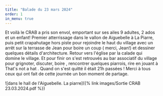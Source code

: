 ```yaml
---
title: "Balade du 23 mars 2024"
order: 1
in_menu: true
---
```

Et voilà le CRAB a pris son envol, emportant sur ses ailes 9 adultes, 2
ados et un enfant!
Premier atterrissage dans le vallon de Aiguebelle à La Piarre, puis
petit crapahutage hors piste pour rejoindre le haut du village avec un
arrêt sur la terrasse de Jean pour boire un coup ( merci, Jean!) et
dessiner quelques détails d'architecture.
Retour vers l'église par la calade qui domine le village.
Et pour finir on s'est retrouvés au bar associatif du village pour
grignoter, discuter, boire , rencontrer quelques piarrois,  rire en
jouant à That's  not a hat . Quand on s'est quitté il était 21h passées !
Merci à tous ceux qui ont fait de cette journée un bon moment de partage.


![dans le hall de l'Aiguebelle. La piarre]({% link images/Sortie CRAB 23.03.2024.pdf %}) 